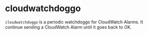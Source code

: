 # cloudwatchdoggo

`cloudwatchdoggo` is a periodic watchdoggo for CloudWatch Alarms. It continue sending a CloudWatch Alarm until it goes back to OK.
